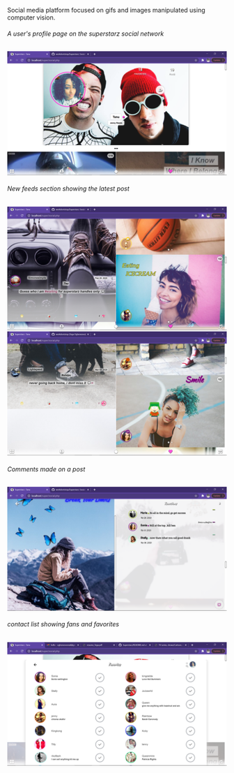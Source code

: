 Social media platform focused on gifs and images manipulated using computer vision.


<h6 style="font-weight:normal">A user's profile page on the superstarz social network</h6>
<img src="shots/Screenshot%20(1614).png" width=600 >




<h6 style="font-weight:normal">New feeds section showing the latest post</h6>
<img src="shots/Screenshot%20(1615).png" width=600 >
<img src="shots/Screenshot%20(1624).png" width=600 >


<h6 style="font-weight:normal">Comments made on a post</h6>
<img src="shots/Screenshot%20(1619).png" width=600 >




<h6 style="font-weight:normal"> contact list showing fans and favorites</h6>
<img src="shots/Screenshot%20(1622).png" width=600 >



